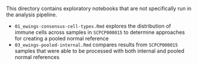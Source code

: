 This directory contains exploratory notebooks that are not specifically run in the analysis pipeline.

* `01_ewings-consensus-cell-types.Rmd` explores the distribution of immune cells across samples in `SCPCP000015` to determine approaches for creating a pooled normal reference
* `03_ewings-pooled-internal.Rmd` compares results from `SCPCP000015` samples that were able to be processed with both internal and pooled normal references